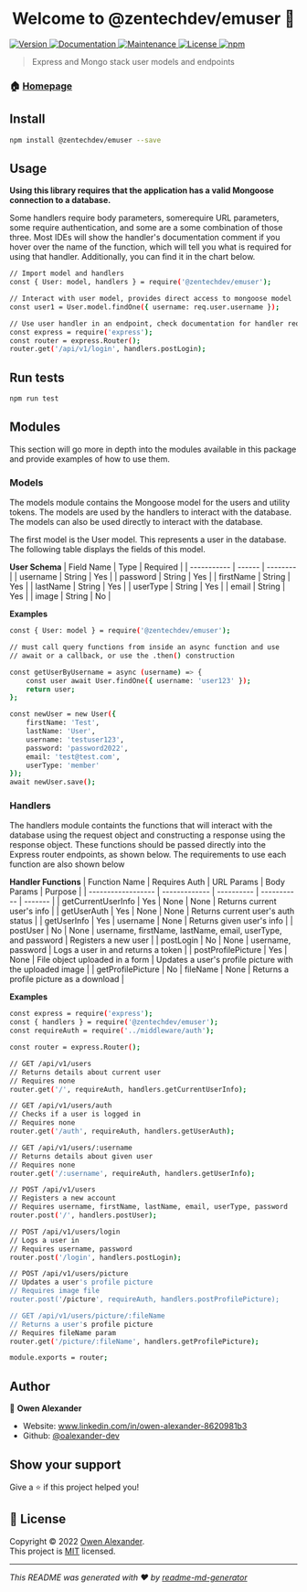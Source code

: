 <h1 align="center">Welcome to @zentechdev/emuser 👋</h1>
<p>
  <a href="https://www.npmjs.com/package/@zentechdev/emuser" target="_blank">
    <img alt="Version" src="https://img.shields.io/npm/v/@zentechdev/emuser.svg">
  </a>
  <a href="https://github.com/oalexander-dev/zentechdev-emuser#readme" target="_blank">
    <img alt="Documentation" src="https://img.shields.io/badge/documentation-yes-brightgreen.svg" />
  </a>
  <a href="https://github.com/oalexander-dev/zentechdev-emuser/graphs/commit-activity" target="_blank">
    <img alt="Maintenance" src="https://img.shields.io/badge/Maintained%3F-yes-green.svg" />
  </a>
  <a href="https://github.com/oalexander-dev/zentechdev-emuser/blob/master/LICENSE.txt" target="_blank">
    <img alt="License" src="https://img.shields.io/npm/l/@zentechdev/emuser">
  </a>
  <a href="https://www.npmjs.com/package/@zentechdev/emuser" target="_blank">
    <img alt="npm" src="https://img.shields.io/npm/dw/@zentechdev/emuser?label=npm%20downloads">
  </a>
</p>

> Express and Mongo stack user models and endpoints

### 🏠 [Homepage](https://github.com/oalexander-dev/zentechdev-emuser#readme)

## Install

```sh
npm install @zentechdev/emuser --save
```

## Usage

**Using this library requires that the application has a valid Mongoose 
connection to a database.**

Some handlers require body parameters, somerequire URL parameters, some 
require authentication, and some are a some combination of 
those three. Most IDEs will show the handler's documentation
comment if you hover over the name of the function, which will tell you
what is required for using that handler. Additionally, you can find it in 
the chart below.

```sh
// Import model and handlers
const { User: model, handlers } = require('@zentechdev/emuser');

// Interact with user model, provides direct access to mongoose model
const user1 = User.model.findOne({ username: req.user.username });

// Use user handler in an endpoint, check documentation for handler requirements
const express = require('express');
const router = express.Router();
router.get('/api/v1/login', handlers.postLogin);
```

## Run tests

```sh
npm run test
```

## Modules

This section will go more in depth into the modules available in this 
package and provide examples of how to use them. 

### Models

The models module contains the Mongoose model for the users and utility 
tokens. The models are used by the handlers to interact with the database.
The models can also be used directly to interact with the database. 

The first model is the User model. This represents a user in the database.
The following table displays the fields of this model.

**User Schema**
| Field Name  | Type   | Required |
| ----------- | ------ | -------- |
| username    | String | Yes      |
| password    | String | Yes      |
| firstName   | String | Yes      |
| lastName    | String | Yes      |
| userType    | String | Yes      | 
| email       | String | Yes      |
| image       | String | No       |

**Examples**
```sh
const { User: model } = require('@zentechdev/emuser');

// must call query functions from inside an async function and use
// await or a callback, or use the .then() construction

const getUserByUsername = async (username) => {
    const user await User.findOne({ username: 'user123' });
    return user;
};

const newUser = new User({
    firstName: 'Test',
    lastName: 'User',
    username: 'testuser123',
    password: 'password2022',
    email: 'test@test.com',
    userType: 'member'
});
await newUser.save();
```

### Handlers

The handlers module containts the functions that will interact with the 
database using the request object and constructing a response using
the response object. These functions should be passed directly into
the Express router endpoints, as shown below. The requirements to use
each function are also shown below

**Handler Functions**
| Function Name      | Requires Auth | URL Params | Body Params | Purpose |
| ------------------ | ------------- | ---------- | ----------- | ------- |
| getCurrentUserInfo | Yes           | None       | None       | Returns current user's info |
| getUserAuth        | Yes           | None       | None       | Returns current user's auth status |
| getUserInfo        | Yes           | username   | None       | Returns given user's info |
| postUser           | No            | None       | username, firstName, lastName, email, userType, and password | Registers a new user |
| postLogin          | No            | None       | username, password | Logs a user in and returns a token |
| postProfilePicture | Yes           | None       | File object uploaded in a form | Updates a user's profile picture with the uploaded image |
| getProfilePicture  | No            | fileName   | None | Returns a profile picture as a download |

**Examples**
```sh
const express = require('express');
const { handlers } = require('@zentechdev/emuser');
const requireAuth = require('../middleware/auth');

const router = express.Router();

// GET /api/v1/users
// Returns details about current user
// Requires none
router.get('/', requireAuth, handlers.getCurrentUserInfo);

// GET /api/v1/users/auth
// Checks if a user is logged in
// Requires none
router.get('/auth', requireAuth, handlers.getUserAuth);

// GET /api/v1/users/:username
// Returns details about given user
// Requires none
router.get('/:username', requireAuth, handlers.getUserInfo);

// POST /api/v1/users
// Registers a new account
// Requires username, firstName, lastName, email, userType, password
router.post('/', handlers.postUser);

// POST /api/v1/users/login
// Logs a user in
// Requires username, password
router.post('/login', handlers.postLogin);

// POST /api/v1/users/picture
// Updates a user's profile picture
// Requires image file
router.post('/picture', requireAuth, handlers.postProfilePicture);

// GET /api/v1/users/picture/:fileName
// Returns a user's profile picture
// Requires fileName param
router.get('/picture/:fileName', handlers.getProfilePicture);

module.exports = router;
```

## Author

👤 **Owen Alexander**

* Website: www.linkedin.com/in/owen-alexander-8620981b3
* Github: [@oalexander-dev](https://github.com/oalexander-dev)

## Show your support

Give a ⭐️ if this project helped you!

## 📝 License

Copyright © 2022 [Owen Alexander](https://github.com/oalexander-dev).<br />
This project is [MIT](https://github.com/oalexander-dev/zentechdev-emuser/blob/master/LICENSE.txt) licensed.

***
_This README was generated with ❤️ by [readme-md-generator](https://github.com/kefranabg/readme-md-generator)_